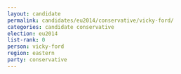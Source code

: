 ```yaml
---
layout: candidate
permalink: candidates/eu2014/conservative/vicky-ford/
categories: candidate conservative
election: eu2014
list-rank: 0
person: vicky-ford
region: eastern
party: conservative
---
```

